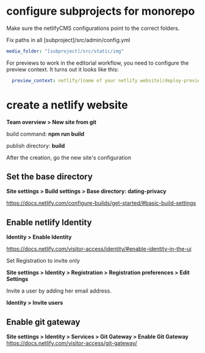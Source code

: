 # configure subprojects for monorepo

Make sure the netlifyCMS configurations point to the correct folders.

Fix paths in all [subproject]/src/admin/config.yml

``` yaml
media_folder: "[subproject]/src/static/img"
```

For previews to work in the editorial workflow, you need to configure the preview context. It turns out it looks like this:

``` yaml
  preview_context: netlify/[name of your netlify website]/deploy-preview
```
# create a netlify website

**Team overview > New site from git**

build command: **npm run build**

publish directory: **build**

After the creation, go the new site's configuration

## Set the base directory

**Site settings > Build settings > Base directory: dating-privacy**

https://docs.netlify.com/configure-builds/get-started/#basic-build-settings

## Enable netlify Identity
**Identity > Enable Identity**

https://docs.netlify.com/visitor-access/identity/#enable-identity-in-the-ui


Set Registration to invite only

**Site settings > Identity > Registration > Registration preferences > Edit Settings**


Invite a user by adding her email address.

**Identity > Invite users**

## Enable git gateway
**Site settings > Identity > Services > Git Gateway > Enable Git Gateway**
https://docs.netlify.com/visitor-access/git-gateway/

